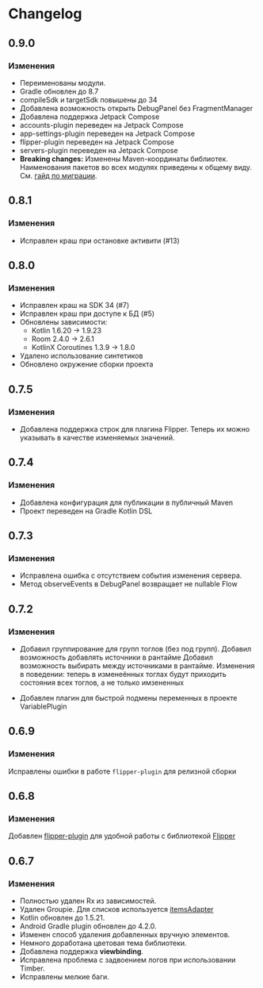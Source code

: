 # Changelog

## 0.9.0
### Изменения
* Переименованы модули.
* Gradle обновлен до 8.7
* compileSdk и targetSdk повышены до 34
* Добавлена возможность открыть DebugPanel без FragmentManager
* Добавлена поддержка Jetpack Compose
* accounts-plugin переведен на Jetpack Compose
* app-settings-plugin переведен на Jetpack Compose
* flipper-plugin переведен на Jetpack Compose
* servers-plugin переведен на Jetpack Compose
* **Breaking changes:** Изменены Maven-координаты библиотек. Наименования пакетов во всех модулях приведены к общему виду. См. [гайд по миграции][migration-guide].

## 0.8.1
### Изменения
* Исправлен краш при остановке активити (#13)

## 0.8.0
### Изменения
* Исправлен краш на SDK 34 (#7)
* Исправлен краш при доступе к БД (#5)
* Обновлены зависимости:
  * Kotlin 1.6.20 → 1.9.23
  * Room 2.4.0 → 2.6.1
  * KotlinX Coroutines 1.3.9 → 1.8.0
* Удалено использование синтетиков
* Обновлено окружение сборки проекта

## 0.7.5
### Изменения
* Добавлена поддержка строк для плагина Flipper.
Теперь их можно указывать в качестве изменяемых значений.

## 0.7.4
### Изменения
* Добавлена конфигурация для публикации в публичный Maven
* Проект переведен на Gradle Kotlin DSL

## 0.7.3
### Изменения

* Исправлена ошибка с отсутствием события изменения сервера.
* Метод observeEvents в DebugPanel возвращает не nullable Flow

## 0.7.2
### Изменения
* Добавил группирование для групп тоглов (без под групп).
Добавил возможность добавлять источники в рантайме Добавил возможность выбирать между источниками в рантайме.
Изменения в поведении: теперь в изменеённых тоглах будут приходить состояния всех тоглов, а не только имзененных

* Добавлен плагин для быстрой подмены переменных в проекте VariablePlugin

## 0.6.9
### Изменения
Исправлены ошибки в работе `flipper-plugin` для релизной сборки

## 0.6.8
### Изменения  
Добавлен [flipper-plugin](../plugins/flipper-plugin) для удобной работы с библиотекой [Flipper](https://github.com/RedMadRobot/flipper)

## 0.6.7
### Изменения 
* Полностью удален Rx из зависимостей.
* Удален Groupie. Для списков используется [itemsAdapter](https://github.com/RedMadRobot/itemsadapter)
* Kotlin обновлен до 1.5.21.
* Android Gradle plugin обновлен до 4.2.0.
* Изменен способ удаления добавленных вручную элементов.
* Немного доработана цветовая тема библиотеки.
* Добавлена поддержка **viewbinding**.
* Исправлена проблема с задвоением логов при использовании Timber.
* Исправлены мелкие баги.

[migration-guide]: migration_guide.md